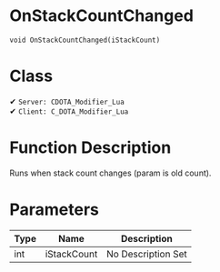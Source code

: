 # OnStackCountChanged
```
void OnStackCountChanged(iStackCount)
```
# Class
✔ `Server: CDOTA_Modifier_Lua`  
✔ `Client: C_DOTA_Modifier_Lua`  

# Function Description
Runs when stack count changes (param is old count).
# Parameters
Type|Name|Description
--|--|--
int|iStackCount|No Description Set

